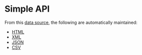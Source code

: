 # Simple API

From this [data source](https://github.com/benbalter/simple-api/blob/gh-pages/_data/dogs.yml), the following are automatically maintained:

* [HTML](http://ben.balter.com/simple-api/)
* [XML](http://ben.balter.com/simple-api/dogs.xml)
* [JSON](http://ben.balter.com/simple-api/dogs.json)
* [CSV](http://ben.balter.com/simple-api/dogs.csv)
